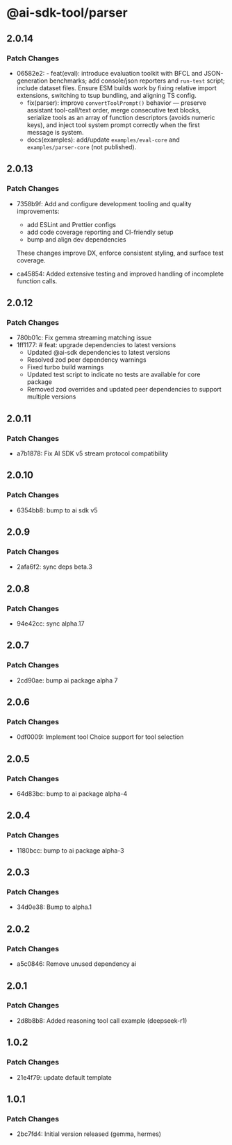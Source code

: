 # @ai-sdk-tool/parser

## 2.0.14

### Patch Changes

- 06582e2: - feat(eval): introduce evaluation toolkit with BFCL and JSON-generation benchmarks; add console/json reporters and `run-test` script; include dataset files. Ensure ESM builds work by fixing relative import extensions, switching to tsup bundling, and aligning TS config.
  - fix(parser): improve `convertToolPrompt()` behavior — preserve assistant tool-call/text order, merge consecutive text blocks, serialize tools as an array of function descriptors (avoids numeric keys), and inject tool system prompt correctly when the first message is system.
  - docs(examples): add/update `examples/eval-core` and `examples/parser-core` (not published).

## 2.0.13

### Patch Changes

- 7358b9f: Add and configure development tooling and quality improvements:
  - add ESLint and Prettier configs
  - add code coverage reporting and CI-friendly setup
  - bump and align dev dependencies

  These changes improve DX, enforce consistent styling, and surface test coverage.

- ca45854: Added extensive testing and improved handling of incomplete function calls.

## 2.0.12

### Patch Changes

- 780b01c: Fix gemma streaming matching issue
- 1ff1177: # feat: upgrade dependencies to latest versions
  - Updated @ai-sdk dependencies to latest versions
  - Resolved zod peer dependency warnings
  - Fixed turbo build warnings
  - Updated test script to indicate no tests are available for core package
  - Removed zod overrides and updated peer dependencies to support multiple versions

## 2.0.11

### Patch Changes

- a7b1878: Fix AI SDK v5 stream protocol compatibility

## 2.0.10

### Patch Changes

- 6354bb8: bump to ai sdk v5

## 2.0.9

### Patch Changes

- 2afa6f2: sync deps beta.3

## 2.0.8

### Patch Changes

- 94e42cc: sync alpha.17

## 2.0.7

### Patch Changes

- 2cd90ae: bump ai package alpha 7

## 2.0.6

### Patch Changes

- 0df0009: Implement tool Choice support for tool selection

## 2.0.5

### Patch Changes

- 64d83bc: bump to ai package alpha-4

## 2.0.4

### Patch Changes

- 1180bcc: bump to ai package alpha-3

## 2.0.3

### Patch Changes

- 34d0e38: Bump to alpha.1

## 2.0.2

### Patch Changes

- a5c0846: Remove unused dependency ai

## 2.0.1

### Patch Changes

- 2d8b8b8: Added reasoning tool call example (deepseek-r1)

## 1.0.2

### Patch Changes

- 21e4f79: update default template

## 1.0.1

### Patch Changes

- 2bc7fd4: Initial version released (gemma, hermes)
